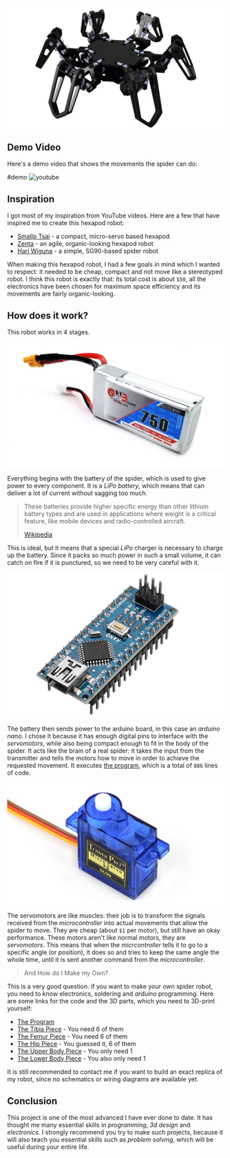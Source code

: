 ![](Complete.jpg)

## Demo Video

Here's a demo video that shows the movements the spider can do:

#demo
![youtube](https://www.youtube.com/embed/ugNsAqfCqrk)

## Inspiration

I got most of my inspiration from YouTube videos. Here are a few that have inspired me to create this hexapod robot:

- [Smallp Tsai](https://www.youtube.com/watch?v=To2Y6Mhu-CE) - a compact, micro-servo based hexapod
- [Zenta](https://www.youtube.com/watch?v=rAeQn5QnyXo) - an agile, organic-looking hexapod robot
- [Hari Wiguna](https://www.youtube.com/watch?v=9Pos9pE8xwU) - a simple, SG90-based spider robot

When making this hexapod robot, I had a few goals in mind which I wanted to respect: it needed to be cheap, compact and not move like a stereotyped robot. I think this robot is exactly that: its total cost is about `$50`, all the electronics have been chosen for maximum space efficiency and its movements are fairly organic-looking.

## How does it work?

This robot works in 4 stages.

![](battery_m.jpeg)

Everything begins with the battery of the spider, which is used to give power to every component. It is a _LiPo battery_, which means that can deliver a lot of current without sagging too much.

> These batteries provide higher specific energy than other lithium battery types and are used in applications where weight is a critical feature, like mobile devices and radio-controlled aircraft.
>
> [Wikipedia](https://en.wikipedia.org/wiki/Lithium_polymer_battery)

This is ideal, but it means that a special _LiPo_ charger is necessary to charge up the battery. Since it packs so much power in such a small volume, it can catch on fire if it is punctured, so we need to be very careful with it.

![](arduino_m.jpg)

The battery then sends power to the arduino board, in this case an _arduino nano_. I chose it because it has enough digital pins to interface with the _servomotors_, while also being compact enough to fit in the body of the spider. It acts like the brain of a real spider: it takes the input from the transmitter and tells the motors how to move in order to achieve the requested movement. It executes [the program](./13_sketch_mar04a.html), which is a total of `886` lines of code.

![](servo.jpg)

The servomotors are like muscles: their job is to transform the signals received from the _microcontroller_ into actual movements that allow the spider to move. They are cheap (about `$1` per motor), but still have an okay performance. These motors aren't like normal motors, they are _servomotors_. This means that when the _micrcontroller_ tells it to go to a specific angle (or _position_), it does so and tries to keep the same angle the whole time, until it is sent another command from the _microcontroller_.

> And How do I Make my Own?

This is a very good question. if you want to make your own spider robot, you need to know electronics, soldering and _arduino_ programming. Here are some links for the code and the 3D parts, which you need to 3D-print yourself:

- [The Program](./13_sketch_mar04a.html)
- [The Tibia Piece](Tibia%205%20v2.stl) - You need 6 of them
- [The Femur Piece](Femur%203%20v8.stl) - You need 6 of them
- [The Hip Piece](Hip%203%20v12.stl) - You guessed it, 6 of them
- [The Upper Body Piece](Body%20Cover%202%20v30.stl) - You only need 1
- [The Lower Body Piece](Body%206%20v22.stl) - You also only need 1

It is still recommended to contact me if you want to build an exact replica of my robot, since no schematics or wiring diagrams are available yet.

## Conclusion

This project is one of the most advanced I have ever done to date. It has thought me many essential skills in _programming_, _3d design_ and _electronics_. I strongly recommend you try to make such projects, because it will also teach you essential skills such as _problem solving_, which will be useful during your entire life.
